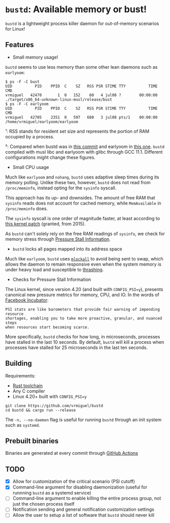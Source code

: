 # `bustd`: Available memory or bust!

`bustd` is a lightweight process killer daemon for out-of-memory scenarios for Linux!

## Features

* Small memory usage!

`bustd` seems to use less memory than some other lean daemons such as `earlyoom`:

```console
$ ps -F -C bust
UID          PID    PPID  C    SZ   RSS PSR STIME TTY          TIME CMD
vrmiguel   42470       1  0   152    60   4 jul08 ?        00:00:00 ./target/x86_64-unknown-linux-musl/release/bust
$ ps -F -C earlyoom
UID          PID    PPID  C    SZ   RSS PSR STIME TTY          TIME CMD
vrmiguel   42705    2351  0   597   680   3 jul08 pts/1    00:00:00 /home/vrmiguel/earlyoom/earlyoom
```

¹: RSS stands for resident set size and represents the portion of RAM occupied by a process.

²: Compared when bustd was in [this commit](https://github.com/vrmiguel/bust/commit/c19723762815620a7e05b2a829a462e650656488) and earlyoom in [this one](https://github.com/rfjakob/earlyoom/commit/509df072be79b3be2a1de6581499e360ab0180be).
`bustd` compiled with musl libc and earlyoom with glibc through GCC 11.1. Different configurations might change these figures.


* Small CPU usage

Much like `earlyoom` and `nohang`, `bustd` uses adaptive sleep times during its memory polling. Unlike these two, however, `bustd` does not read from `/proc/meminfo`, instead opting for the `sysinfo` syscall.

This approach has its up- and downsides. The amount of free RAM that `sysinfo` reads does not account for cached memory, while `MemAvailable` in `/proc/meminfo` does.

The `sysinfo` syscall is one order of magnitude faster, at least according to [this kernel patch](https://sourceware.org/legacy-ml/libc-alpha/2015-08/msg00512.html) (granted, from 2015).

As `bustd` can't solely rely on the free RAM readings of `sysinfo`, we check for memory stress through [Pressure Stall Information](https://www.kernel.org/doc/html/v5.8/accounting/psi.html).

* `bustd` locks all pages mapped into its address space

Much like `earlyoom`, `bustd` uses [`mlockall`](https://www.ibm.com/docs/en/aix/7.2?topic=m-mlockall-munlockall-subroutine) to avoid being sent to swap, which allows the daemon to remain responsive even when the system memory is under heavy load and susceptible to [thrashing](https://en.wikipedia.org/wiki/Thrashing_(computer_science)).

* Checks for Pressure Stall Information

The Linux kernel, since version 4.20 (and built with `CONFIG_PSI=y`), presents canonical new pressure metrics for memory, CPU, and IO.
In the words of [Facebook Incubator](https://facebookmicrosites.github.io/psi/docs/overview):

```
PSI stats are like barometers that provide fair warning of impending resource 
shortages, enabling you to take more proactive, granular, and nuanced steps 
when resources start becoming scarce.
```

More specifically, `bustd` checks for how long, in microseconds, processes have stalled in the last 10 seconds. By default, `bustd` will kill a process when processes have stalled for 25 microseconds in the last ten seconds.

## Building

Requirements:
* [Rust toolchain](https://rustup.rs/)
* Any C compiler
* Linux 4.20+ built with `CONFIG_PSI=y`

```shell
git clone https://github.com/vrmiguel/bustd
cd bustd && cargo run --release
```

The `-n, --no-daemon` flag is useful for running `bustd` through an init system such as `systemd`.

## Prebuilt binaries

Binaries are generated at every commit through [GitHub Actions](https://github.com/vrmiguel/bustd/actions)

## TODO

- [x] Allow for customization of the critical scenario (PSI cutoff)
- [x] Command-line argument for disabling daemonization (useful for runnning `bustd` as a systemd service)
- [ ] Command-line argument to enable killing the entire process group, not just the chosen process itself
- [ ] Notification sending and general notification customization settings
- [ ] Allow the user to setup a list of software that `bustd` should never kill
